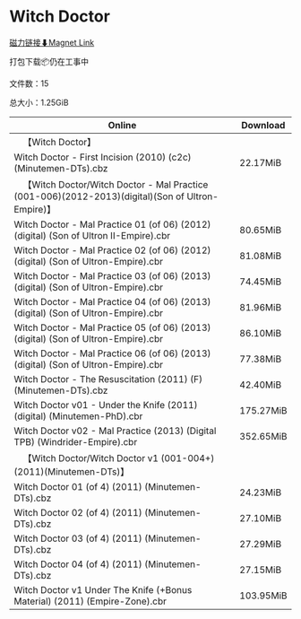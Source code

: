 # Witch Doctor

[磁力链接⬇Magnet Link](magnet:?xt=urn:btih:597e0978391956bd88153022e9350e33202f7805&dn=Witch%20Doctor)

打包下载📦仍在工事中

文件数：15

总大小：1.25GiB

Online | Download
--- | ---
&emsp;【Witch Doctor】 | 
Witch Doctor - First Incision (2010) (c2c) (Minutemen-DTs).cbz | 22.17MiB
&emsp;【Witch Doctor/Witch Doctor - Mal Practice (001-006)(2012-2013)(digital)(Son of Ultron-Empire)】 | 
Witch Doctor - Mal Practice 01 (of 06) (2012) (digital) (Son of Ultron II-Empire).cbr | 80.65MiB
Witch Doctor - Mal Practice 02 (of 06) (2012) (digital) (Son of Ultron-Empire).cbr | 81.08MiB
Witch Doctor - Mal Practice 03 (of 06) (2013) (digital) (Son of Ultron-Empire).cbr | 74.45MiB
Witch Doctor - Mal Practice 04 (of 06) (2013) (digital) (Son of Ultron-Empire).cbr | 81.96MiB
Witch Doctor - Mal Practice 05 (of 06) (2013) (digital) (Son of Ultron-Empire).cbr | 86.10MiB
Witch Doctor - Mal Practice 06 (of 06) (2013) (digital) (Son of Ultron-Empire).cbr | 77.38MiB
Witch Doctor - The Resuscitation (2011) (F) (Minutemen-DTs).cbz | 42.40MiB
Witch Doctor v01 - Under the Knife (2011) (digital) (Minutemen-PhD).cbr | 175.27MiB
Witch Doctor v02 - Mal Practice (2013) (Digital TPB) (Windrider-Empire).cbr | 352.65MiB
&emsp;【Witch Doctor/Witch Doctor v1 (001-004+)(2011)(Minutemen-DTs)】 | 
Witch Doctor 01 (of 4) (2011) (Minutemen-DTs).cbz | 24.23MiB
Witch Doctor 02 (of 4) (2011) (Minutemen-DTs).cbz | 27.10MiB
Witch Doctor 03 (of 4) (2011) (Minutemen-DTs).cbz | 27.29MiB
Witch Doctor 04 (of 4) (2011) (Minutemen-DTs).cbz | 27.15MiB
Witch Doctor v1 Under The Knife (+Bonus Material) (2011) (Empire-Zone).cbr | 103.95MiB